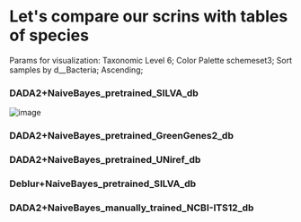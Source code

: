 # Let's compare our scrins with tables of species
Params for visualization: Taxonomic Level 6; Color Palette schemeset3; Sort samples by d__Bacteria; Ascending;
### DADA2+NaiveBayes_pretrained_SILVA_db

![image](https://github.com/AIKozyreva/metagenomics/assets/74992091/481e5112-ee14-4ebf-b0d9-3e904bc36633)

### DADA2+NaiveBayes_pretrained_GreenGenes2_db


### DADA2+NaiveBayes_pretrained_UNiref_db


### Deblur+NaiveBayes_pretrained_SILVA_db


### DADA2+NaiveBayes_manually_trained_NCBI-ITS12_db
